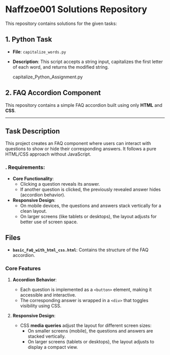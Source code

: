 # Naffzoe001 Solutions Repository

This repository contains solutions for the given tasks:

## 1. Python Task
- **File**: `capitalize_words.py`
- **Description**: This script accepts a string input, capitalizes the first letter of each word, and returns the modified string.

  capitalize_Python_Assignment.py


  
## 2. FAQ Accordion Component

This repository contains a simple FAQ accordion built using only **HTML** and **CSS**.

---

## **Task Description**
This project creates an FAQ component where users can interact with questions to show or hide their corresponding answers. It follows a pure HTML/CSS approach without JavaScript.

### . Requirements:
- **Core Functionality**:
  - Clicking a question reveals its answer.
  - If another question is clicked, the previously revealed answer hides (accordion behavior).
- **Responsive Design**:
  - On mobile devices, the questions and answers stack vertically for a clean layout.
  - On larger screens (like tablets or desktops), the layout adjusts for better use of screen space.
## **Files**

- **`basic_FaQ_with_html_css.html`**: Contains the structure of the FAQ accordion.

### **Core Features**
1. **Accordion Behavior**:
   - Each question is implemented as a `<button>` element, making it accessible and interactive.
   - The corresponding answer is wrapped in a `<div>` that toggles visibility using CSS.

2. **Responsive Design**:
   - CSS **media queries** adjust the layout for different screen sizes:
     - On smaller screens (mobile), the questions and answers are stacked vertically.
     - On larger screens (tablets or desktops), the layout adjusts to display a compact view.

